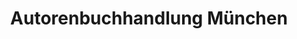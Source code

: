 ---
title: "Autorenbuchhandlung München"
url: /muenchen/autorenbuchhandlung-muenchen/
shop: Bücher
---
